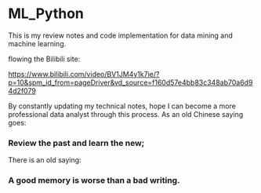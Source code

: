 # ML_Python

This is my review notes and code implementation for data mining and machine learning.

flowing the Bilibili site:

https://www.bilibili.com/video/BV1JM4y1k7ie/?p=10&spm_id_from=pageDriver&vd_source=f160d57e4bb83c348ab70a6d94d2f079

By constantly updating my technical notes, hope I can become a more professional data analyst through this process. As an old Chinese saying goes: 

### Review the past and learn the new;


There is an old saying: 

### A good memory is worse than a bad writing.
 
